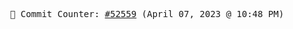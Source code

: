 <p align="center">
    <samp>
        📮 Commit Counter: <a href="https://github.com/Javascript-void0/Javascript-void0/commits/main">#52559</a> (April 07, 2023 @ 10:48 PM)
    </samp>
</p>